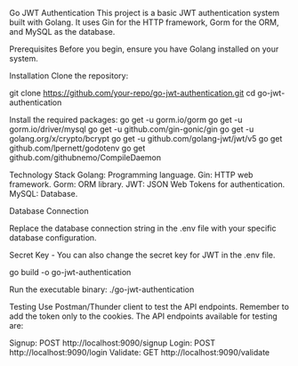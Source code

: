 Go JWT Authentication
This project is a basic JWT authentication system built with Golang. It uses Gin for the HTTP framework, Gorm for the ORM, and MySQL as the database.

Prerequisites
Before you begin, ensure you have Golang installed on your system.

Installation
Clone the repository:

git clone https://github.com/your-repo/go-jwt-authentication.git
cd go-jwt-authentication

Install the required packages:
go get -u gorm.io/gorm
go get -u gorm.io/driver/mysql
go get -u github.com/gin-gonic/gin
go get -u golang.org/x/crypto/bcrypt
go get -u github.com/golang-jwt/jwt/v5
go get github.com/lpernett/godotenv
go get github.com/githubnemo/CompileDaemon

Technology Stack
Golang: Programming language.
Gin: HTTP web framework.
Gorm: ORM library.
JWT: JSON Web Tokens for authentication.
MySQL: Database.

Database Connection

Replace the database connection string in the .env file with your specific database configuration.

Secret Key - You can also change the secret key for JWT in the .env file.



go build -o go-jwt-authentication

Run the executable binary:
./go-jwt-authentication

Testing
Use Postman/Thunder client to test the API endpoints. Remember to add the token only to the cookies. The API endpoints available for testing are:

Signup: POST http://localhost:9090/signup
Login: POST http://localhost:9090/login
Validate: GET http://localhost:9090/validate

